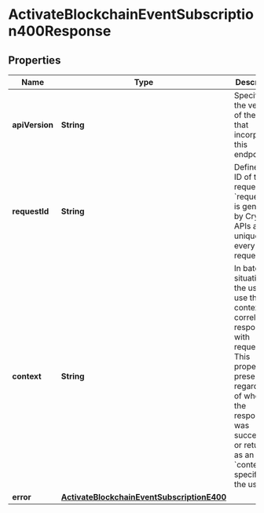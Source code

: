 

# ActivateBlockchainEventSubscription400Response


## Properties

| Name | Type | Description | Notes |
|------------ | ------------- | ------------- | -------------|
|**apiVersion** | **String** | Specifies the version of the API that incorporates this endpoint. |  |
|**requestId** | **String** | Defines the ID of the request. The &#x60;requestId&#x60; is generated by Crypto APIs and it&#39;s unique for every request. |  |
|**context** | **String** | In batch situations the user can use the context to correlate responses with requests. This property is present regardless of whether the response was successful or returned as an error. &#x60;context&#x60; is specified by the user. |  [optional] |
|**error** | [**ActivateBlockchainEventSubscriptionE400**](ActivateBlockchainEventSubscriptionE400.md) |  |  |



